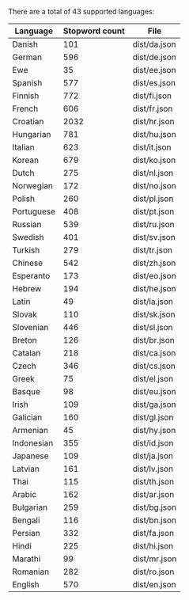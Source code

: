 There are a total of 43 supported languages:

Language | Stopword count | File
--- | --- | ---
Danish | 101 | dist/da.json
German | 596 | dist/de.json
Ewe | 35 | dist/ee.json
Spanish | 577 | dist/es.json
Finnish | 772 | dist/fi.json
French | 606 | dist/fr.json
Croatian | 2032 | dist/hr.json
Hungarian | 781 | dist/hu.json
Italian | 623 | dist/it.json
Korean | 679 | dist/ko.json
Dutch | 275 | dist/nl.json
Norwegian | 172 | dist/no.json
Polish | 260 | dist/pl.json
Portuguese | 408 | dist/pt.json
Russian | 539 | dist/ru.json
Swedish | 401 | dist/sv.json
Turkish | 279 | dist/tr.json
Chinese | 542 | dist/zh.json
Esperanto | 173 | dist/eo.json
Hebrew | 194 | dist/he.json
Latin | 49 | dist/la.json
Slovak | 110 | dist/sk.json
Slovenian | 446 | dist/sl.json
Breton | 126 | dist/br.json
Catalan | 218 | dist/ca.json
Czech | 346 | dist/cs.json
Greek | 75 | dist/el.json
Basque | 98 | dist/eu.json
Irish | 109 | dist/ga.json
Galician | 160 | dist/gl.json
Armenian | 45 | dist/hy.json
Indonesian | 355 | dist/id.json
Japanese | 109 | dist/ja.json
Latvian | 161 | dist/lv.json
Thai | 115 | dist/th.json
Arabic | 162 | dist/ar.json
Bulgarian | 259 | dist/bg.json
Bengali | 116 | dist/bn.json
Persian | 332 | dist/fa.json
Hindi | 225 | dist/hi.json
Marathi | 99 | dist/mr.json
Romanian | 282 | dist/ro.json
English | 570 | dist/en.json
